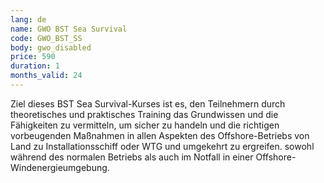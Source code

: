 ```yaml
---
lang: de
name: GWO BST Sea Survival
code: GWO_BST_SS
body: gwo_disabled
price: 590
duration: 1
months_valid: 24
---
```


Ziel dieses BST Sea Survival-Kurses ist es, den Teilnehmern durch theoretisches und praktisches Training das Grundwissen und die Fähigkeiten zu vermitteln, um sicher zu handeln und die richtigen vorbeugenden Maßnahmen in allen Aspekten des Offshore-Betriebs von Land zu Installationsschiff oder WTG und umgekehrt zu ergreifen. sowohl während des normalen Betriebs als auch im Notfall in einer Offshore-Windenergieumgebung.